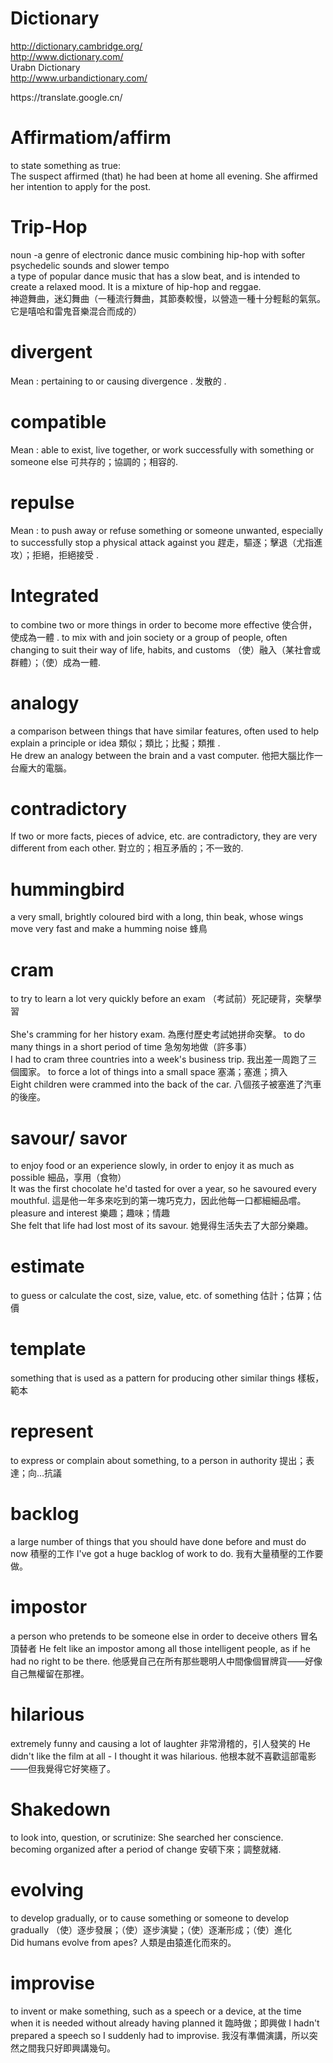 # Dictionary
http://dictionary.cambridge.org/ <br/>
http://www.dictionary.com/<br/>
Urabn Dictionary <br/>http://www.urbandictionary.com/ 
<p>https://translate.google.cn/ </p>

#  Affirmatiom/affirm 
to state something as true:<br/> The suspect affirmed (that) he had been at home all evening.
She affirmed her intention to apply for the post.

# Trip-Hop
noun -a genre of electronic dance music combining hip-hop with softer psychedelic sounds and slower tempo<br/>
a type of popular dance music that has a slow beat, and is intended to create a relaxed mood. It is a mixture of hip-hop and reggae. <br/>神遊舞曲，迷幻舞曲（一種流行舞曲，其節奏較慢，以營造一種十分輕鬆的氣氛。它是嘻哈和雷鬼音樂混合而成的）
# divergent
Mean : pertaining to or causing divergence . 发散的 .

# compatible
Mean : able to exist, live together, or work successfully with something or someone else 可共存的；協調的；相容的.

# repulse 
Mean : to push away or refuse something or someone unwanted, especially to successfully stop a physical attack against you 趕走，驅逐；擊退（尤指進攻）；拒絕，拒絕接受 .

# Integrated 
to combine two or more things in order to become more effective 使合併，使成為一體 .
to mix with and join society or a group of people, often changing to suit their way of life, habits, and customs （使）融入（某社會或群體）；（使）成為一體.

# analogy
a comparison between things that have similar features, often used to help explain a principle or idea 類似；類比；比擬；類推 .<br/>
He drew an analogy between the brain and a vast computer. 他把大腦比作一台龐大的電腦。

# contradictory 
If two or more facts, pieces of advice, etc. are contradictory, they are very different from each other.
對立的；相互矛盾的；不一致的.

# hummingbird
a very small, brightly coloured bird with a long, thin beak, whose wings move very fast and make a humming noise 蜂鳥

# cram
to try to learn a lot very quickly before an exam （考試前）死記硬背，突擊學習   
<br/>She's cramming for her history exam. 為應付歷史考試她拼命突擊。
to do many things in a short period of time 急匆匆地做（許多事） <br/>
I had to cram three countries into a week's business trip. 我出差一周跑了三個國家。
to force a lot of things into a small space 塞滿；塞進；擠入 <br/>
Eight children were crammed into the back of the car. 八個孩子被塞進了汽車的後座。

# savour/ savor
to enjoy food or an experience slowly, in order to enjoy it as much as possible 細品，享用（食物）<br/>
It was the first chocolate he'd tasted for over a year, so he savoured every mouthful. 這是他一年多來吃到的第一塊巧克力，因此他每一口都細細品嚐。<br/>
pleasure and interest 樂趣；趣味；情趣 <br/>She felt that life had lost most of its savour. 她覺得生活失去了大部分樂趣。

#  estimate
to guess or calculate the cost, size, value, etc. of something 估計；估算；估價 

# template
something that is used as a pattern for producing other similar things 樣板，範本 

# represent
to express or complain about something, to a person in authority 提出；表達；向…抗議 

# backlog
a large number of things that you should have done before and must do now 積壓的工作 I've got a huge backlog of work to do. 我有大量積壓的工作要做。 

# impostor
a person who pretends to be someone else in order to deceive others 冒名頂替者 He felt like an impostor among all those intelligent people, as if he had no right to be there. 他感覺自己在所有那些聰明人中間像個冒牌貨——好像自己無權留在那裡。

# hilarious 
extremely funny and causing a lot of laughter 非常滑稽的，引人發笑的 He didn't like the film at all - I thought it was hilarious. 他根本就不喜歡這部電影——但我覺得它好笑極了。

# Shakedown
to look into, question, or scrutinize: She searched her conscience. <br/>
becoming organized after a period of change 安頓下來；調整就緒.

# evolving
to develop gradually, or to cause something or someone to develop gradually （使）逐步發展；（使）逐步演變；（使）逐漸形成；（使）進化
<br/>Did humans evolve from apes? 人類是由猿進化而來的。

# improvise
to invent or make something, such as a speech or a device, at the time when it is needed without already having planned it 臨時做；即興做 
I hadn't prepared a speech so I suddenly had to improvise. 我沒有準備演講，所以突然之間我只好即興講幾句。
